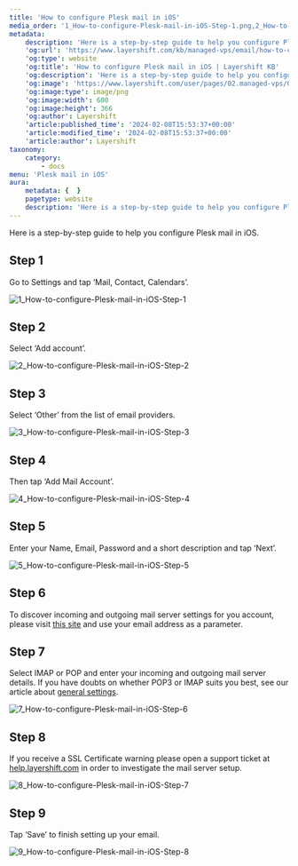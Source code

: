 ```yaml
---
title: 'How to configure Plesk mail in iOS'
media_order: '1_How-to-configure-Plesk-mail-in-iOS-Step-1.png,2_How-to-configure-Plesk-mail-in-iOS-Step-2.png,3_How-to-configure-Plesk-mail-in-iOS-Step-3.png,4_How-to-configure-Plesk-mail-in-iOS-Step-4.png,5_How-to-configure-Plesk-mail-in-iOS-Step-5.png,7_How-to-configure-Plesk-mail-in-iOS-Step-6.png,8_How-to-configure-Plesk-mail-in-iOS-Step-7.png,9_How-to-configure-Plesk-mail-in-iOS-Step-8.png'
metadata:
    description: 'Here is a step-by-step guide to help you configure Plesk mail in iOS.'
    'og:url': 'https://www.layershift.com/kb/managed-vps/email/how-to-configure-plesk-mail-in-ios'
    'og:type': website
    'og:title': 'How to configure Plesk mail in iOS | Layershift KB'
    'og:description': 'Here is a step-by-step guide to help you configure Plesk mail in iOS.'
    'og:image': 'https://www.layershift.com/user/pages/02.managed-vps/03.email/04.how-to-configure-plesk-mail-in-ios/1_How-to-configure-Plesk-mail-in-iOS-Step-1.png'
    'og:image:type': image/png
    'og:image:width': 600
    'og:image:height': 366
    'og:author': Layershift
    'article:published_time': '2024-02-08T15:53:37+00:00'
    'article:modified_time': '2024-02-08T15:53:37+00:00'
    'article:author': Layershift
taxonomy:
    category:
        - docs
menu: 'Plesk mail in iOS'
aura:
    metadata: {  }
    pagetype: website
    description: 'Here is a step-by-step guide to help you configure Plesk mail in iOS.'
---
```


Here is a step-by-step guide to help you configure Plesk mail in iOS.
## Step 1
Go to Settings and tap ‘Mail, Contact, Calendars’.

![1_How-to-configure-Plesk-mail-in-iOS-Step-1](1_How-to-configure-Plesk-mail-in-iOS-Step-1.png "1_How-to-configure-Plesk-mail-in-iOS-Step-1")
## Step 2
Select ‘Add account’.

![2_How-to-configure-Plesk-mail-in-iOS-Step-2](2_How-to-configure-Plesk-mail-in-iOS-Step-2.png "2_How-to-configure-Plesk-mail-in-iOS-Step-2")
## Step 3
Select ‘Other’ from the list of email providers.

![3_How-to-configure-Plesk-mail-in-iOS-Step-3](3_How-to-configure-Plesk-mail-in-iOS-Step-3.png "3_How-to-configure-Plesk-mail-in-iOS-Step-3")
## Step 4
Then tap ‘Add Mail Account’.

![4_How-to-configure-Plesk-mail-in-iOS-Step-4](4_How-to-configure-Plesk-mail-in-iOS-Step-4.png "4_How-to-configure-Plesk-mail-in-iOS-Step-4")
## Step 5
Enter your Name, Email, Password and a short description and tap ‘Next’.

![5_How-to-configure-Plesk-mail-in-iOS-Step-5](5_How-to-configure-Plesk-mail-in-iOS-Step-5.png "5_How-to-configure-Plesk-mail-in-iOS-Step-5")
## Step 6

To discover incoming and outgoing mail server settings for you account, please visit [this site](https://info.layershift.com/mail/) and use your email address as a parameter.
## Step 7
Select IMAP or POP and enter your incoming and outgoing mail server details.
If you have doubts on whether POP3 or IMAP suits you best, see our article about [general settings](/cloud-vps/email/how-to-configure-plesk-mail#incoming-mail-settings).

![7_How-to-configure-Plesk-mail-in-iOS-Step-6](7_How-to-configure-Plesk-mail-in-iOS-Step-6.png "7_How-to-configure-Plesk-mail-in-iOS-Step-6")
## Step 8
If you receive a SSL Certificate warning please open a support ticket at [help.layershift.com](https://help.layershift.com/) in order to investigate the mail server setup.

![8_How-to-configure-Plesk-mail-in-iOS-Step-7](8_How-to-configure-Plesk-mail-in-iOS-Step-7.png "8_How-to-configure-Plesk-mail-in-iOS-Step-7")
## Step 9
Tap ‘Save’ to finish setting up your email.

![9_How-to-configure-Plesk-mail-in-iOS-Step-8](9_How-to-configure-Plesk-mail-in-iOS-Step-8.png "9_How-to-configure-Plesk-mail-in-iOS-Step-8")
